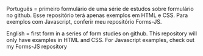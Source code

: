 Português
= primeiro formulário de uma série de estudos sobre formulário no github. Esse repositório terá apenas exemplos em HTML e CSS. Para exemplos com Javascript, conferir meu repositório Forms-JS.

English
= first form in a series of form studies on github. This repository will only have examples in HTML and CSS. For Javascript examples, check out my Forms-JS repository
